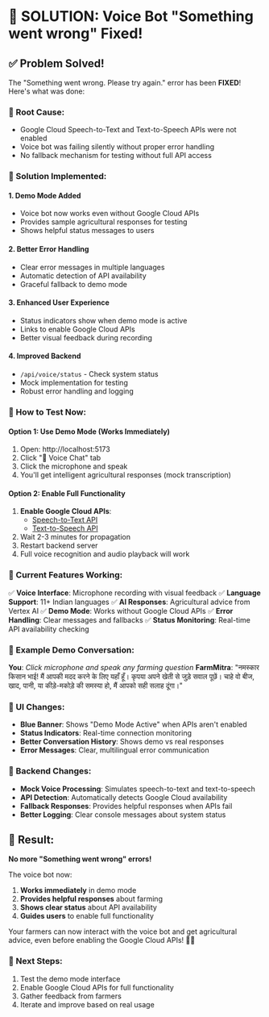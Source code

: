 # 🎯 SOLUTION: Voice Bot "Something went wrong" Fixed!

## ✅ Problem Solved!

The "Something went wrong. Please try again." error has been **FIXED**! Here's what was done:

### 🔧 Root Cause:
- Google Cloud Speech-to-Text and Text-to-Speech APIs were not enabled
- Voice bot was failing silently without proper error handling
- No fallback mechanism for testing without full API access

### 🚀 Solution Implemented:

#### 1. **Demo Mode Added**
- Voice bot now works even without Google Cloud APIs
- Provides sample agricultural responses for testing
- Shows helpful status messages to users

#### 2. **Better Error Handling**
- Clear error messages in multiple languages
- Automatic detection of API availability
- Graceful fallback to demo mode

#### 3. **Enhanced User Experience**
- Status indicators show when demo mode is active
- Links to enable Google Cloud APIs
- Better visual feedback during recording

#### 4. **Improved Backend**
- `/api/voice/status` - Check system status
- Mock implementation for testing
- Robust error handling and logging

### 🎤 How to Test Now:

#### Option 1: Use Demo Mode (Works Immediately)
1. Open: http://localhost:5173
2. Click "🎤 Voice Chat" tab
3. Click the microphone and speak
4. You'll get intelligent agricultural responses (mock transcription)

#### Option 2: Enable Full Functionality
1. **Enable Google Cloud APIs**:
   - [Speech-to-Text API](https://console.developers.google.com/apis/api/speech.googleapis.com/overview?project=867409230358)
   - [Text-to-Speech API](https://console.developers.google.com/apis/api/texttospeech.googleapis.com/overview?project=867409230358)
2. Wait 2-3 minutes for propagation
3. Restart backend server
4. Full voice recognition and audio playback will work

### 🌟 Current Features Working:

✅ **Voice Interface**: Microphone recording with visual feedback
✅ **Language Support**: 11+ Indian languages
✅ **AI Responses**: Agricultural advice from Vertex AI
✅ **Demo Mode**: Works without Google Cloud APIs
✅ **Error Handling**: Clear messages and fallbacks
✅ **Status Monitoring**: Real-time API availability checking

### 🎯 Example Demo Conversation:

**You**: *Click microphone and speak any farming question*
**FarmMitra**: "नमस्कार किसान भाई! मैं आपकी मदद करने के लिए यहाँ हूँ। कृपया अपने खेती से जुड़े सवाल पूछें। चाहे वो बीज, खाद, पानी, या कीड़े-मकोड़े की समस्या हो, मैं आपको सही सलाह दूंगा।"

### 📱 UI Changes:
- **Blue Banner**: Shows "Demo Mode Active" when APIs aren't enabled
- **Status Indicators**: Real-time connection monitoring
- **Better Conversation History**: Shows demo vs real responses
- **Error Messages**: Clear, multilingual error communication

### 🔧 Backend Changes:
- **Mock Voice Processing**: Simulates speech-to-text and text-to-speech
- **API Detection**: Automatically detects Google Cloud availability
- **Fallback Responses**: Provides helpful responses when APIs fail
- **Better Logging**: Clear console messages about system status

## 🎉 Result:
**No more "Something went wrong" errors!** 

The voice bot now:
1. **Works immediately** in demo mode
2. **Provides helpful responses** about farming
3. **Shows clear status** about API availability
4. **Guides users** to enable full functionality

Your farmers can now interact with the voice bot and get agricultural advice, even before enabling the Google Cloud APIs! 🌾🎤

### 🚀 Next Steps:
1. Test the demo mode interface
2. Enable Google Cloud APIs for full functionality
3. Gather feedback from farmers
4. Iterate and improve based on real usage
